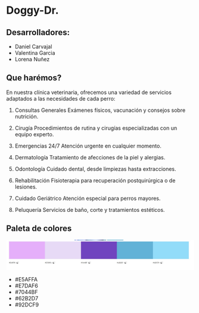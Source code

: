# Doggy-Dr.

## Desarrolladores:

* Daniel Carvajal
* Valentina Garcia
* Lorena Nuñez


## Que harémos? 

En nuestra clínica veterinaria, ofrecemos una variedad de servicios adaptados a las necesidades de cada perro:

1. Consultas Generales
   Exámenes físicos, vacunación y consejos sobre nutrición.
2. Cirugía
   Procedimientos de rutina y cirugías especializadas con un equipo experto.
3. Emergencias 24/7
   Atención urgente en cualquier momento.

4. Dermatología
   Tratamiento de afecciones de la piel y alergias.

5. Odontología
   Cuidado dental, desde limpiezas hasta extracciones.

6. Rehabilitación
   Fisioterapia para recuperación postquirúrgica o de lesiones.

7. Cuidado Geriátrico
   Atención especial para perros mayores.

8. Peluquería
    Servicios de baño, corte y tratamientos estéticos.

## Paleta de colores

![Imagen de paleta de colores de Doggy Dr.](resources/PaletaColoresDoggyDr.jpeg)

* #E5AFFA
* #E7DAF6
* #7044BF
* #62B2D7
* #92DCF9

